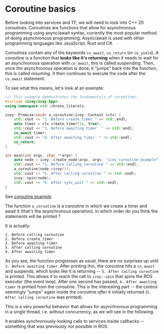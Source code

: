 # Coroutine basics

Before looking into services and TF, we will need to look into C++ 20 coroutines.
Coroutines are functions that allow for asynchronous programming using async/await syntax, currently the most popular method of doing asynchronous programming. Async/await is used with other programming languages like JavaScript, Rust and C#.

Coroutines contain any of the keywords `co_await`, `co_return` (or `co_yield`). 
A coroutine is a function that __looks like it's returning__ when it needs to wait for an asynchronous operation with `co_await`, this is called *suspending*. Then, once the asynchronous operation is done, it "jumps" back into the function, this is called *resuming*. It then continues to execute the code after the `co_await` statement.

To see what this means, let's look at an example: 

```cpp
/// This example demonstrates the fundamentals of coroutines: 
#include <icey/icey.hpp>
using namespace std::chrono_literals;

icey::Promise<void> a_coroutine(icey::Context &ctx) {
    std::cout << "2. Before create_timer " << std::endl;
    auto timer = ctx.create_timer(1s, true);
    std::cout << "3. Before awaiting timer  " << std::endl;
    co_await timer;
    std::cout << "4. After awaiting timer  " << std::endl;
    co_return;
}

int main(int argc, char **argv) {
    auto node = icey::create_node(argc, argv, "icey_coroutine_example");
    std::cout << "1. Before calling coroutine " << std::endl;
    a_coroutine(node->icey());
    std::cout << "5. After calling coroutine " << std::endl;
    icey::spin(node);
    std::cout << "6. After sync_wait " << std::endl;
}
```

See [coroutine example](../../icey_examples/src/coroutine_example.cpp)

The function `a_coroutine` is a coroutine in which we create a timer and await it (that's the asynchronous operation). 
In which order do you think the statements will be printed ?

It is actually:

```
1. Before calling coroutine
2. Before create_timer
3. Before awaiting timer
5. After calling coroutine
4. After awaiting timer
```

As you see, the function progresses as usual, there are no surprises up until `3. Before awaiting timer`. After printing this, the coroutine hits a `co_await` and suspends, which looks like it is returning -- `5. After calling coroutine` is printed. This allows it to reach the call to `icey::spin` that spins the ROS executor (the event loop). After one second has passed, `4. After awaiting timer` is printed from the coroutine. This is the interesting part -- the control seemingly "jumps" again inside the coroutine *after* it initially returned (`5. After calling coroutine` was printed).

This is a very powerful behavior that allows for asynchronous programming in a single thread, i.e. without concurrency, as we will see in the following.

It enables synchronously-looking calls to services inside callbacks -- something that was previously not possible in ROS.


